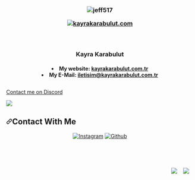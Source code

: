 <h3 align="center" dir="auto">
<p align="center"> <img src="https://komarev.com/ghpvc/?username=jeff517&label=Profile%20views&color=0e75b6&style=flat" alt="jeff517" /> </p>
<a href="https://kayrakarabulut.com" rel="dofollow">
<img alt="kayrakarabulut.com" href="https://www.kayrakarabulut.com" src="https://img.shields.io/website?label=kayrakarabulut.com&amp;style=for-the-badge&amp;url=https%3A%2F%2Fkayrakarabulut.com" style="max-width: 100%;"></a>
  </h3>
<br>
  <h2 dir="auto"></h2>
  <h3 align="center" dir="auto">
<p dir="auto">Kayra Karabulut</p>
</h3>
<h4 align="center" dir="auto">
<li>My website: <a href="https://www.kayrakarabulut.com">kayrakarabulut.com.tr</a></li>
<li>My E-Mail: <a href="mailto:iletisim@kayrakarabulut.com">iletisim@kayrakarabulut.com.tr</a></li>
  </h4>
<h2 dir="auto"></h2>

[Contact me on Discord](https://discord.com/users/:533591831443931136)

<img src="https://github-readme-stats.vercel.app/api/top-langs?username=jeff517&amp;show_icons=true&amp;title_color=218ee6&amp;text_color=ffffff&amp;bg_color=0d1117&amp;hide_border=true&amp;cache_seconds=0&amp;locale=en&amp;layout=compact">
<h2 dir="auto"><a id="user-content-connect-with-me" class="anchor" aria-hidden="true" href="#connect-with-me"><svg class="octicon octicon-link" viewBox="0 0 16 16" version="1.1" width="16" height="16" aria-hidden="true"><path d="m7.775 3.275 1.25-1.25a3.5 3.5 0 1 1 4.95 4.95l-2.5 2.5a3.5 3.5 0 0 1-4.95 0 .751.751 0 0 1 .018-1.042.751.751 0 0 1 1.042-.018 1.998 1.998 0 0 0 2.83 0l2.5-2.5a2.002 2.002 0 0 0-2.83-2.83l-1.25 1.25a.751.751 0 0 1-1.042-.018.751.751 0 0 1-.018-1.042Zm-4.69 9.64a1.998 1.998 0 0 0 2.83 0l1.25-1.25a.751.751 0 0 1 1.042.018.751.751 0 0 1 .018 1.042l-1.25 1.25a3.5 3.5 0 1 1-4.95-4.95l2.5-2.5a3.5 3.5 0 0 1 4.95 0 .751.751 0 0 1-.018 1.042.751.751 0 0 1-1.042.018 1.998 1.998 0 0 0-2.83 0l-2.5 2.5a1.998 1.998 0 0 0 0 2.83Z"></path></svg></a>Contact With Me</h2>
<p align="center" dir="auto">
    <a href="https://instagram.com/jeffwhdy" rel="nofollow"><img alt="Instagram" src="https://camo.githubusercontent.com/1ff07040b3abebf064d3abb736e90fb1fa5b4a8d1b5d6c07d14b8f1cd347aa1c/68747470733a2f2f696d672e736869656c64732e696f2f62616467652f496e7374616772616d2d2532333737374242342e7376673f6c6f676f3d696e7374616772616d266c6f676f436f6c6f723d7768697465" data-canonical-src="https://img.shields.io/badge/Instagram-%23777BB4.svg?logo=instagram&amp;logoColor=white" style="max-width: 100%;"></a>
    <a href="https://github.com/jeff517"><img alt="Github" src="https://camo.githubusercontent.com/c2d24d1e34534389dc39fe0891f09d8aa864dcbdf6f6fe9bdb33183a1a0f9652/68747470733a2f2f696d672e736869656c64732e696f2f62616467652f4769746875622d2532333134333534432e7376673f6c6f676f3d676974687562266c6f676f436f6c6f723d7768697465" data-canonical-src="https://img.shields.io/badge/Github-%2314354C.svg?logo=github&amp;logoColor=white" style="max-width: 100%;"></a>
</p>
<br>
<br>
<h2 dir="auto"></h2>
<p align="right" dir="auto">
  <a href="https://open.spotify.com/user/47uce40n14ug2jou80nxsatai" rel="nofollow"><img src="https://camo.githubusercontent.com/c66a3368b0d8d1f0e10521fb1be14fc0b500d095d9e0479fa0f63aecfda2e63f/68747470733a2f2f696d672e736869656c64732e696f2f62616467652f73706f746966792d2532333145443736302e7376673f267374796c653d666f722d7468652d6261646765266c6f676f3d73706f74696679266c6f676f436f6c6f723d7768697465" data-canonical-src="https://img.shields.io/badge/spotify-%231ED760.svg?&amp;style=for-the-badge&amp;logo=spotify&amp;logoColor=white" style="max-width: 100%;"></a>&nbsp;&nbsp;&nbsp;
  <a href="https://steamcommunity.com/id/K4Jeff/" rel="nofollow"><img src="https://camo.githubusercontent.com/487b3e68805b5ef171b3aaf9d12151bdd52f16b33a0b975d2306800e8381a6c0/68747470733a2f2f696d672e736869656c64732e696f2f62616467652f537465616d2d2532333030303030302e7376673f267374796c653d666f722d7468652d6261646765266c6f676f3d737465616d266c6f676f436f6c6f723d7768697465" data-canonical-src="https://img.shields.io/badge/Steam-%23000000.svg?&amp;style=for-the-badge&amp;logo=steam&amp;logoColor=white" style="max-width: 100%;"></a>&nbsp;&nbsp;&nbsp;
  </p>
